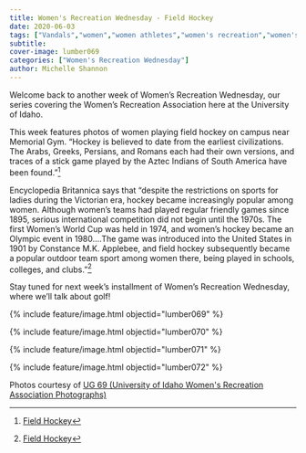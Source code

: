 ```yaml
---
title: Women's Recreation Wednesday - Field Hockey
date: 2020-06-03
tags: ["Vandals","women","women athletes","women's recreation","women's sports","women in sports","women's recreation Wednesday","Moscow","university history","university archives"]
subtitle: 
cover-image: lumber069
categories: ["Women's Recreation Wednesday"]
author: Michelle Shannon
---
```


Welcome back to another week of Women’s Recreation
Wednesday, our series covering the Women’s Recreation Association here at the
University of Idaho.

This week features photos of women playing field hockey
on campus near Memorial Gym. “Hockey is believed to date from the earliest
civilizations. The Arabs, Greeks, Persians, and Romans each had their own
versions, and traces of a stick game played by the Aztec Indians of South
America have been found.”[^1]

Encyclopedia Britannica says that “despite the restrictions on sports for
ladies during the Victorian era, hockey became increasingly popular among
women. Although women’s teams had played regular friendly games since 1895,
serious international competition did not begin until the 1970s. The first
Women’s World Cup was held in 1974, and women’s hockey became an Olympic event
in 1980….The game was introduced into the United States in 1901 by Constance
M.K. Applebee, and field hockey subsequently became a popular outdoor team
sport among women there, being played in schools, colleges, and clubs.”[^1]

Stay tuned for next week’s installment of Women’s
Recreation Wednesday, where we’ll talk about golf!

{% include feature/image.html objectid="lumber069" %}

{% include feature/image.html objectid="lumber070" %}

{% include feature/image.html objectid="lumber071" %}

{% include feature/image.html objectid="lumber072" %}

Photos courtesy of [UG 69 (University of Idaho Women's Recreation Association Photographs)](http://archiveswest.orbiscascade.org/ark:/80444/xv152953/op=fstyle.aspx?t=k&amp;q=)

[^1]: [Field Hockey](https://www.britannica.com/sports/field-hockey)
